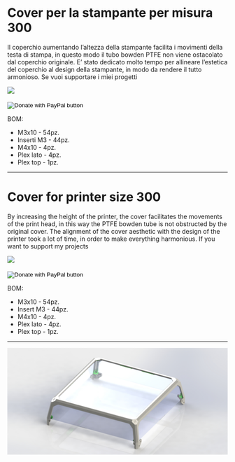 # Cover per la stampante per misura 300

Il coperchio aumentando l’altezza della stampante facilita i movimenti della testa di stampa, in questo modo il tubo bowden PTFE non viene ostacolato dal coperchio originale.
E’ stato dedicato molto tempo per allineare l’estetica del coperchio al design della stampante, in modo da rendere il tutto armonioso.
Se vuoi supportare i miei progetti

[![](https://www.paypalobjects.com/en_US/i/btn/btn_donate_LG.gif)](https://www.paypal.com/donate/?business=WEP7ZAT7WRN88&no_recurring=0&currency_code=EUR)
<form action="https://www.paypal.com/donate" method="post" target="_top">
<input type="hidden" name="business" value="WEP7ZAT7WRN88" />
<input type="hidden" name="no_recurring" value="0" />
<input type="hidden" name="currency_code" value="EUR" />
<input type="image" src="https://www.paypalobjects.com/en_US/i/btn/btn_donate_SM.gif" border="0" name="submit" title="PayPal - The safer, easier way to pay online!" alt="Donate with PayPal button" />
<img alt="" border="0" src="https://www.paypal.com/en_IT/i/scr/pixel.gif" width="1" height="1" />
</form>

BOM:
- M3x10 - 54pz.
- Inserti M3 - 44pz.
- M4x10 - 4pz.
- Plex lato - 4pz.
- Plex top - 1pz.

---

# Cover for printer size 300

By increasing the height of the printer, the cover facilitates the movements of the print head, in this way the PTFE bowden tube is not obstructed by the original cover.
The alignment of the cover aesthetic with the design of the printer took a lot of time, in order to make everything harmonious.
If you want to support my projects

[![](https://www.paypalobjects.com/en_US/i/btn/btn_donate_LG.gif)](https://www.paypal.com/donate/?business=WEP7ZAT7WRN88&no_recurring=0&currency_code=EUR)
<form action="https://www.paypal.com/donate" method="post" target="_top">
<input type="hidden" name="business" value="WEP7ZAT7WRN88" />
<input type="hidden" name="no_recurring" value="0" />
<input type="hidden" name="currency_code" value="EUR" />
<input type="image" src="https://www.paypalobjects.com/en_US/i/btn/btn_donate_SM.gif" border="0" name="submit" title="PayPal - The safer, easier way to pay online!" alt="Donate with PayPal button" />
<img alt="" border="0" src="https://www.paypal.com/en_IT/i/scr/pixel.gif" width="1" height="1" />
</form>

BOM:
- M3x10 - 54pz.
- Insert M3 - 44pz.
- M4x10 - 4pz.
- Plex lato - 4pz.
- Plex top - 1pz.

---

![1](Image/Cover_300.jpg)
